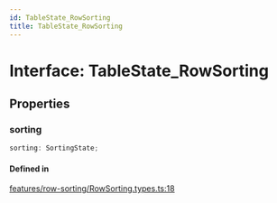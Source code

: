 ```yaml
---
id: TableState_RowSorting
title: TableState_RowSorting
---
```


# Interface: TableState\_RowSorting

## Properties

### sorting

```ts
sorting: SortingState;
```

#### Defined in

[features/row-sorting/RowSorting.types.ts:18](https://github.com/TanStack/table/blob/main/packages/table-core/src/features/row-sorting/RowSorting.types.ts#L18)
